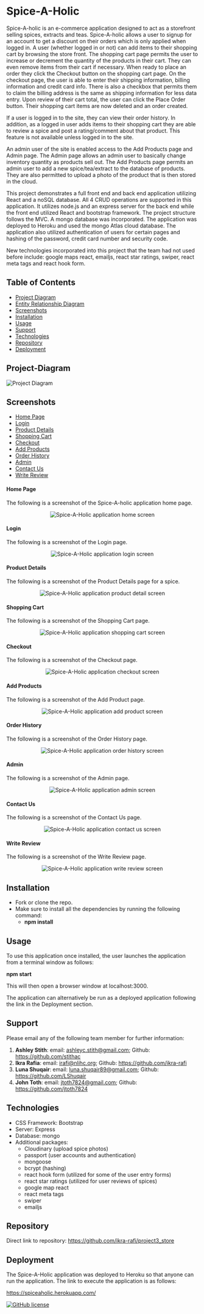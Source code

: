 # Spice-A-Holic

Spice-A-holic is an e-commerce application designed to act as a storefront selling spices, extracts and teas.   Spice-A-holic allows a user to signup for an account to get a discount on their orders which is only applied when logged in.   A user (whether logged in or not) can add items to their shopping cart by browsing the store front.  The shopping cart page permits the user to increase or decrement the quantity of the products in their cart.  They can even remove items from their cart if necessary.   When ready to place an order they click the Checkout button on the shopping cart page.  On the checkout page, the user is able to enter their shipping information, billing information and credit card info.  There is also a checkbox that permits them to claim the billing address is the same as shipping information for less data entry.  Upon review of their cart total, the user can click the Place Order button.   Their shopping cart items are now deleted and an order created.

If a user is logged in to the site, they can view their order history.  In addition, as a logged in user adds items to their shopping cart they are able to review a spice and post a rating/comment about that product.  This feature is not available unless logged in to the site.

An admin user of the site is enabled access to the Add Products page and Admin page.   The Admin page allows an admin user to basically change inventory quantity as products sell out.  The Add Products page permits an admin user to add a new spice/tea/extract to the database of products.  They are also permitted to upload a photo of the product that is then stored in the cloud.  

This project demonstrates a full front end and back end application utilizing React and a noSQL database.  All 4 CRUD operations are supported in this application.  It utilizes node.js and an express server for the back end while the front end utilized React and bootstrap framework.  The project structure follows the MVC.  A mongo database was incorporated.  The application was deployed to Heroku and used the mongo Atlas cloud database.  The application also utilized authentication of users for certain pages and hashing of the password, credit card number and security code.

New technologies incorporated into this project that the team had not used before include:   google maps react, emailjs, react star ratings, swiper, react meta tags and react hook form.

## Table of Contents
* [Project Diagram](#Project-Diagram)
* [Entity Relationship Diagram](#ERD)
* [Screenshots](#Screenshots)
* [Installation](#Installation)
* [Usage](#Usage)
* [Support](#Support)
* [Technologies](#Technologies)
* [Repository](#Repository)
* [Deployment](#Deployment)

## Project-Diagram
![Project Diagram](./public/assets/project_diagram.PNG)

## Screenshots
* [Home Page](#Home-Page)
* [Login](#Login)
* [Product Details](#Product-Details)
* [Shopping Cart](#Shopping-Cart)
* [Checkout](#Checkout)
* [Add Products](#Add-Products)
* [Order History](#Order-History)
* [Admin](#Admin)
* [Contact Us](#Contact-Us)
* [Write Review](#Write-Review)

#### Home Page
The following is a screenshot of the Spice-A-holic application home page.

<p align="center">
  <img src="./client/public/assets/screenshots/SpiceAHolicHomePage.png" alt="Spice-A-Holic application home screen">
</p>

#### Login
The following is a screenshot of the Login page.

<p align="center">
  <img src="./client/public/assets/screenshots/SpiceAHolicLogin.png" alt="Spice-A-Holic application login screen">
</p>

#### Product Details
The following is a screenshot of the Product Details page for a spice.

<p align="center">
  <img src="./client/public/assets/screenshots/SpiceAHolicProductDetails.png" alt="Spice-A-Holic application product detail screen">
</p>

#### Shopping Cart
The following is a screenshot of the Shopping Cart page.

<p align="center">
  <img src="./client/public/assets/screenshots/SpiceAHolicShoppingCart.png" alt="Spice-A-Holic application shopping cart screen">
</p>

#### Checkout
The following is a screenshot of the Checkout page.

<p align="center">
  <img src="./client/public/assets/screenshots/SpiceAHolicCheckout.png" alt="Spice-A-Holic application checkout screen">
</p>

#### Add Products
The following is a screenshot of the Add Product page.

<p align="center">
  <img src="./client/public/assets/screenshots/SpiceAHolicAddProducts.png" alt="Spice-A-Holic application add product screen">
</p>

#### Order History
The following is a screenshot of the Order History page.

<p align="center">
  <img src="./client/public/assets/screenshots/SpiceAHolicOrderHistory.png" alt="Spice-A-Holic application order history screen">
</p>

#### Admin
The following is a screenshot of the Admin page.

<p align="center">
  <img src="./client/public/assets/screenshots/SpiceAHolicAdmin.png" alt="Spice-A-Holic application admin screen">
</p>

#### Contact Us
The following is a screenshot of the Contact Us page.

<p align="center">
  <img src="./client/public/assets/screenshots/SpiceAHolicContactUs.png" alt="Spice-A-Holic application contact us screen">
</p>

#### Write Review
The following is a screenshot of the Write Review page.

<p align="center">
  <img src="./client/public/assets/screenshots/SpiceAHolicWriteReview.png" alt="Spice-A-Holic application write review screen">
</p>

## Installation

* Fork or clone the repo.
* Make sure to install all the dependencies by running the following command:
    * **npm install**

## Usage

To use this application once installed, the user launches the application from a terminal window as follows:

**npm start**

This will then open a browser window at localhost:3000.

The application can alternatively be run as a deployed application following the link in the Deployment section.

## Support

Please email any of the following team member for further information:

1.  **Ashley Stith**: email: ashleyc.stith@gmail.com; Github: https://github.com/stithac
2.  **Ikra Rafia**: email: irafi@nlihc.org; Github: https://github.com/ikra-rafi
3.  **Luna Shuqair**: email: luna.shuqair89@gmail.com; Github: https://github.com/LShuqair
3.  **John Toth**: email: jtoth7824@gmail.com; Github: https://github.com/jtoth7824

## Technologies

* CSS Framework: Bootstrap
* Server: Express
* Database: mongo
* Additional packages:
    * Cloudinary (upload spice photos)
    * passport (user accounts and authentication)
    * mongoose
    * bcrypt (hashing)
    * react hook form (utilized for some of the user entry forms)
    * react star ratings (utilized for user reviews of spices)
    * google map react
    * react meta tags
    * swiper
    * emailjs

## Repository

Direct link to repository:  https://github.com/ikra-rafi/project3_store

## Deployment

The Spice-A-Holic application was deployed to Heroku so that anyone can run the application.   The link to execute the application is as follows:

https://spiceaholic.herokuapp.com/


[![GitHub license](https://img.shields.io/github/license/Naereen/StrapDown.js.svg)](https://www.mit.edu/~amini/LICENSE.md)
